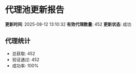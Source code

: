 # 代理池更新报告

**更新时间**: 2025-08-12 13:10:32
**有效代理数量**: 452
**更新状态**:  成功

## 代理统计
- 总获取: 452
- 验证通过: 452
- 成功率: 100%
